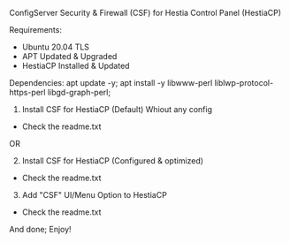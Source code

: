ConfigServer Security & Firewall (CSF) for Hestia Control Panel (HestiaCP)

Requirements:
- Ubuntu 20.04 TLS
- APT Updated & Upgraded
- HestiaCP Installed & Updated

Dependencies:
apt update -y; apt install -y libwww-perl liblwp-protocol-https-perl libgd-graph-perl;

1) Install CSF for HestiaCP (Default) Whiout any config

- Check the readme.txt

OR

2) Install CSF for HestiaCP (Configured & optimized)

- Check the readme.txt

3) Add "CSF" UI/Menu Option to HestiaCP

- Check the readme.txt

And done; Enjoy!

